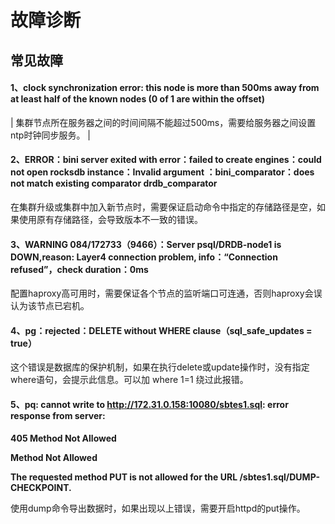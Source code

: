 # **故障诊断**

## 常见故障

#### **1、clock synchronization error: this node is more than 500ms away from at least half of the known nodes (0 of 1 are within the offset)**

| 集群节点所在服务器之间的时间间隔不能超过500ms，需要给服务器之间设置ntp时钟同步服务。 |

#### **2、ERROR：bini server exited with error：failed to create engines：could not open rocksdb instance：Invalid argument** **：bini_comparator：does not match existing comparator drdb_comparator**

在集群升级或集群中加入新节点时，需要保证启动命令中指定的存储路径是空，如果使用原有存储路径，会导致版本不一致的错误。

#### **3、WARNING 084/172733（9466）：Server psql/DRDB-node1 is DOWN,reason: Layer4 connection problem, info：“Connection refused”，check duration：0ms**

配置haproxy高可用时，需要保证各个节点的监听端口可连通，否则haproxy会误认为该节点已宕机。

#### **4、pg：rejected：DELETE without WHERE clause（sql_safe_updates = true）**

这个错误是数据库的保护机制，如果在执行delete或update操作时，没有指定where语句，会提示此信息。可以加 where 1=1 绕过此报错。

 #### **5、pq: cannot write to http://172.31.0.158:10080/sbtes1.sql: error response from server:**
 **405 Method Not Allowed**

 **Method Not Allowed**

 **The requested method PUT is not allowed for the URL /sbtes1.sql/DUMP-CHECKPOINT.**

使用dump命令导出数据时，如果出现以上错误，需要开启httpd的put操作。